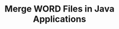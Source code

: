 ---
############################# Static ############################
layout: "autogen"
draft: false
path: "merger/java/word/"
otherformats: PDF BMP CSV DOC DOCM DOCX DOT DOTM DOTX EPUB Excel HTML Image MHT MHTML ODP ODS ODT OTP OTT PDF PNG POTM POTX PPS PPSM PPSX PPT PPTM PPTX PS RTF TEX TIF TIFF TSV TXT VDX Visio VSDM VSDX VSSX VSSM VSTM VSTX VSX VTX Web Worksheet XLAM XLS XLSB XLSM XLSX XLT XLTM XLTX XPS 

############################# Head ############################
head_title: "Merge WORD Files via Java & J2SE Documents Merger API"
head_description: "Merge multiple WORD files into a single file using Java documents merger API with all data, style and formatting as the source documents."

############################# Header ############################
title: "Merge WORD Files in Java Applications"
description: "Merge multiple WORD files into a single file using Java documents merger API. Merge selected pages or page ranges from various source documents into a single resultant document with all data, style and formatting as the source documents."

############################# SubMenu ############################
submenu:
    enable: true

############################# About ############################
about:
    enable: true
    title: "GroupDocs.Merger for Java API"
    content: |
        GroupDocs.Merger for Java library offers a simple solution to safely merge & split between a wide range of document formats including PDF, Microsoft Office (Word, Excel, PowerPoint, OneNote), OpenDocument, HTML, images and many others within .NET applications. By adding just a few lines of the code, perform several document operations such as move, remove, rotate, swap, extract or change the orientation of pages within the documents. The documents merging API also supports previewing document pages as an image to analyse the document structure, formatting and content on the page.
        
        GroupDocs.Merger APIs are well supported on all major operating systems and Java versions including J2SE 7.0 (1.7), J2SE 8.0 (1.8) and Java 10.

############################# Steps ############################
steps:
    enable: true
    title_left: "Merge Two or More WORD Files in Java"
    content_left: |
        [GroupDocs.Merger](https://products.groupdocs.com/merger/java/) makes it easy for Java developers to merge multiple WORD files by implementing a few easy steps.

        *   Create an instance of **Merger** class and load WORD file.
        *   Call **Join** method of **Merger** class instance and load another WORD file.
        *   Call **Save** method of **Merger** class instance to save the merged document.
        
    title_right: "System Requirements"
    content_right: |
        Before executing the code example below, please make sure that you have the following prerequisites installed on your system.

        *   Operating Systems: Microsoft Windows, Linux, MacOS
        *   Development Environments: NetBeans, IntelliJ IDEA, Eclipse
        *   Frameworks: Java 7 (1.7) and above
        *   Download the latest version of GroupDocs.Merger for Java from [Maven](https://repository.groupdocs.com/webapp/#/artifacts/browse/tree/General/repo/com/groupdocs/groupdocs-merger)
        
    code: |
        ```cs
        // Merge WORD files using GroupDocs.Merger API
        // Instantiate Merger with input WORD document
        Merger merger = new Merger("input_1.word"))
          {
            // Call Join method of Merger class instance and pass second source document path
            merger.Join("input_2.word");
            
            // Call Save method of Merger class instance to save merged document
            merger.Save("merged-file.word");
          }
        ```
        

demos:
    enable: true
        

about_formats:
    enable: true


more_formats:
    enable: true


back_to_top:
    enable: true
---